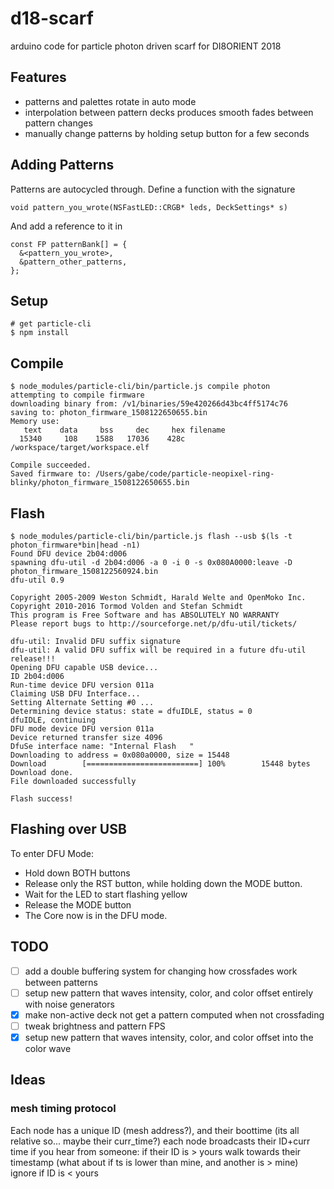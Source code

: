 # d18-scarf
arduino code for particle photon driven scarf for DI8ORIENT 2018

## Features

* patterns and palettes rotate in auto mode
* interpolation between pattern decks produces smooth fades between pattern changes
* manually change patterns by holding setup button for a few seconds

## Adding Patterns

Patterns are autocycled through. Define a function with the signature

```
void pattern_you_wrote(NSFastLED::CRGB* leds, DeckSettings* s)
```

And add a reference to it in
```
const FP patternBank[] = {
  &<pattern_you_wrote>,
  &pattern_other_patterns,
};
```


## Setup

```
# get particle-cli
$ npm install
```

## Compile

```
$ node_modules/particle-cli/bin/particle.js compile photon
attempting to compile firmware
downloading binary from: /v1/binaries/59e420266d43bc4ff5174c76
saving to: photon_firmware_1508122650655.bin
Memory use:
   text    data     bss     dec     hex filename
  15340     108    1588   17036    428c /workspace/target/workspace.elf

Compile succeeded.
Saved firmware to: /Users/gabe/code/particle-neopixel-ring-blinky/photon_firmware_1508122650655.bin
```

## Flash

```
$ node_modules/particle-cli/bin/particle.js flash --usb $(ls -t photon_firmware*bin|head -n1)
Found DFU device 2b04:d006
spawning dfu-util -d 2b04:d006 -a 0 -i 0 -s 0x080A0000:leave -D photon_firmware_1508122560924.bin
dfu-util 0.9

Copyright 2005-2009 Weston Schmidt, Harald Welte and OpenMoko Inc.
Copyright 2010-2016 Tormod Volden and Stefan Schmidt
This program is Free Software and has ABSOLUTELY NO WARRANTY
Please report bugs to http://sourceforge.net/p/dfu-util/tickets/

dfu-util: Invalid DFU suffix signature
dfu-util: A valid DFU suffix will be required in a future dfu-util release!!!
Opening DFU capable USB device...
ID 2b04:d006
Run-time device DFU version 011a
Claiming USB DFU Interface...
Setting Alternate Setting #0 ...
Determining device status: state = dfuIDLE, status = 0
dfuIDLE, continuing
DFU mode device DFU version 011a
Device returned transfer size 4096
DfuSe interface name: "Internal Flash   "
Downloading to address = 0x080a0000, size = 15448
Download        [=========================] 100%        15448 bytes
Download done.
File downloaded successfully

Flash success!
```

## Flashing over USB

To enter DFU Mode:
- Hold down BOTH buttons
- Release only the RST button, while holding down the MODE button.
- Wait for the LED to start flashing yellow
- Release the MODE button
- The Core now is in the DFU mode.

## TODO

* [ ] add a double buffering system for changing how crossfades work between patterns
* [ ] setup new pattern that waves intensity, color, and color offset entirely with noise generators
* [x] make non-active deck not get a pattern computed when not crossfading
* [ ] tweak brightness and pattern FPS
* [x] setup new pattern that waves intensity, color, and color offset into the color wave

## Ideas

### mesh timing protocol

Each node has a unique ID (mesh address?), and their boottime (its all relative so... maybe their curr_time?)
each node broadcasts their ID+curr time
if you hear from someone:
  if their ID is > yours
    walk towards their timestamp
    (what about if ts is lower than mine, and another is > mine)
  ignore if ID is < yours

